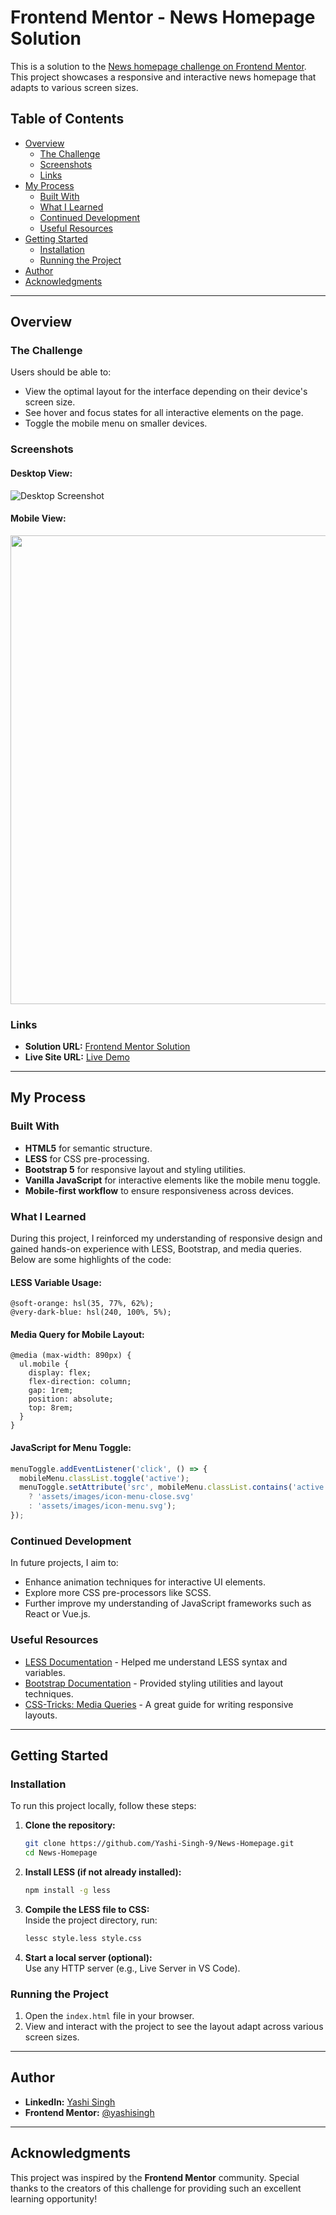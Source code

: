 # Frontend Mentor - News Homepage Solution

This is a solution to the [News homepage challenge on Frontend Mentor](https://www.frontendmentor.io/challenges/news-homepage-H6SWTa1MFl). This project showcases a responsive and interactive news homepage that adapts to various screen sizes.  

## Table of Contents

- [Overview](#overview)
  - [The Challenge](#the-challenge)
  - [Screenshots](#screenshots)
  - [Links](#links)
- [My Process](#my-process)
  - [Built With](#built-with)
  - [What I Learned](#what-i-learned)
  - [Continued Development](#continued-development)
  - [Useful Resources](#useful-resources)
- [Getting Started](#getting-started)
  - [Installation](#installation)
  - [Running the Project](#running-the-project)
- [Author](#author)
- [Acknowledgments](#acknowledgments)

---

## Overview

### The Challenge

Users should be able to:

- View the optimal layout for the interface depending on their device's screen size.
- See hover and focus states for all interactive elements on the page.
- Toggle the mobile menu on smaller devices.

### Screenshots

#### Desktop View:

![Desktop Screenshot](design/desktop-design.png)  

#### Mobile View:

<img src="design/mobile-design.png" height="750"> 

### Links

- **Solution URL:** [Frontend Mentor Solution](https://www.frontendmentor.io/solutions/news-homepage-_wHsEUurWK)  
- **Live Site URL:** [Live Demo](https://yashi-singh-9.github.io/News-Homepage/)

---

## My Process

### Built With

- **HTML5** for semantic structure.
- **LESS** for CSS pre-processing.
- **Bootstrap 5** for responsive layout and styling utilities.
- **Vanilla JavaScript** for interactive elements like the mobile menu toggle.
- **Mobile-first workflow** to ensure responsiveness across devices.

### What I Learned

During this project, I reinforced my understanding of responsive design and gained hands-on experience with LESS, Bootstrap, and media queries.  
Below are some highlights of the code:  

#### LESS Variable Usage:
```less
@soft-orange: hsl(35, 77%, 62%);
@very-dark-blue: hsl(240, 100%, 5%);
```

#### Media Query for Mobile Layout:
```less
@media (max-width: 890px) {
  ul.mobile {
    display: flex;
    flex-direction: column;
    gap: 1rem;
    position: absolute;
    top: 8rem;
  }
}
```

#### JavaScript for Menu Toggle:
```javascript
menuToggle.addEventListener('click', () => {
  mobileMenu.classList.toggle('active');
  menuToggle.setAttribute('src', mobileMenu.classList.contains('active') 
    ? 'assets/images/icon-menu-close.svg' 
    : 'assets/images/icon-menu.svg');
});
```

### Continued Development

In future projects, I aim to:
- Enhance animation techniques for interactive UI elements.
- Explore more CSS pre-processors like SCSS.
- Further improve my understanding of JavaScript frameworks such as React or Vue.js.

### Useful Resources

- [LESS Documentation](https://lesscss.org/) - Helped me understand LESS syntax and variables.  
- [Bootstrap Documentation](https://getbootstrap.com/docs/5.3/getting-started/introduction/) - Provided styling utilities and layout techniques.  
- [CSS-Tricks: Media Queries](https://css-tricks.com/snippets/css/media-queries-for-standard-devices/) - A great guide for writing responsive layouts.  

---

## Getting Started

### Installation

To run this project locally, follow these steps:  

1. **Clone the repository:**  
   ```bash
   git clone https://github.com/Yashi-Singh-9/News-Homepage.git
   cd News-Homepage
   ```

2. **Install LESS (if not already installed):**  
   ```bash
   npm install -g less
   ```

3. **Compile the LESS file to CSS:**  
   Inside the project directory, run:  
   ```bash
   lessc style.less style.css
   ```

4. **Start a local server (optional):**  
   Use any HTTP server (e.g., Live Server in VS Code).

### Running the Project

1. Open the `index.html` file in your browser.  
2. View and interact with the project to see the layout adapt across various screen sizes.

---

## Author

- **LinkedIn:** [Yashi Singh](https://www.linkedin.com/in/yashi-singh-b4143a246)  
- **Frontend Mentor:** [@yashisingh](https://www.frontendmentor.io/profile/yashisingh)

---

## Acknowledgments

This project was inspired by the **Frontend Mentor** community. Special thanks to the creators of this challenge for providing such an excellent learning opportunity!  
